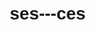 # ses---ces
<html lang="fr">

<head>
    <meta charset="UTF-8">
    <meta name="viewport" content="width=device-width, initial-scale=1.0">
    <title>Exercice - Ces vs Ses</title>
    <style>
        body {
            font-family: Arial, sans-serif;
            line-height: 1.6;
            margin: 20px;
        }

        .correct {
            color: green;
        }

        .incorrect {
            color: red;
        }

        .analyse {
            color: blue;
        }
    </style>
    <script>
        function verifier() {
            let reponsesCorrectes = ["ces", "ses", "ces", "ses", "ces", "ses", "ces", "ses", "ces", "ses",
                                     "ces", "ses", "ces", "ses", "ces", "ses", "ces", "ses", "ces", "ses"];
            let score = 0;

            for (let i = 0; i < reponsesCorrectes.length; i++) {
                let userInput = document.getElementById('reponse' + (i + 1)).value.trim().toLowerCase();
                let feedback = document.getElementById('feedback' + (i + 1));
                let analyse = document.getElementById('analyse' + (i + 1));

                if (userInput === reponsesCorrectes[i]) {
                    feedback.innerText = "✔️ Correct";
                    feedback.className = "correct";
                    analyse.innerText = "";
                    score++;
                } else {
                    feedback.innerText = "❌ Incorrect";
                    feedback.className = "incorrect";
                    analyse.innerText = `La bonne réponse est "${reponsesCorrectes[i]}". Rappel : "ces" est un déterminant démonstratif utilisé pour montrer quelque chose (ex : ces livres), tandis que "ses" est un déterminant possessif utilisé pour indiquer que quelque chose appartient à quelqu'un (ex : ses affaires).`;
                    analyse.className = "analyse";
                }
            }

            document.getElementById('score').innerText = `Votre score : ${score}/${reponsesCorrectes.length}`;
        }
    </script>
</head>

<body>
    <h2>Règle : "ces" vs "ses"</h2>
    <p>
        - <b>"ces"</b> est un déterminant démonstratif utilisé pour montrer quelque chose au pluriel. Exemple : "Ces livres sont à moi".<br>
        - <b>"ses"</b> est un déterminant possessif utilisé pour indiquer la possession au pluriel. Exemple : "Ses amis sont venus le voir".
    </p>

    <h2>Exercice - Complétez avec "ces" ou "ses"</h2>

    <!-- Génération des 20 questions -->
    <div id="exercices">
        <p>1. ___ chiens sont très bruyants.</p>
        <input type="text" id="reponse1"> <span id="feedback1"></span><br>
        <p id="analyse1"></p><br>

        <p>2. Elle a perdu ___ clés.</p>
        <input type="text" id="reponse2"> <span id="feedback2"></span><br>
        <p id="analyse2"></p><br>

        <p>3. ___ arbres sont magnifiques en automne.</p>
        <input type="text" id="reponse3"> <span id="feedback3"></span><br>
        <p id="analyse3"></p><br>

        <p>4. Il a réparé ___ chaussures.</p>
        <input type="text" id="reponse4"> <span id="feedback4"></span><br>
        <p id="analyse4"></p><br>

        <p>5. ___ fleurs sont très colorées.</p>
        <input type="text" id="reponse5"> <span id="feedback5"></span><br>
        <p id="analyse5"></p><br>

        <p>6. Elle adore ___ vêtements.</p>
        <input type="text" id="reponse6"> <span id="feedback6"></span><br>
        <p id="analyse6"></p><br>

        <p>7. ___ enfants jouent dans le parc.</p>
        <input type="text" id="reponse7"> <span id="feedback7"></span><br>
        <p id="analyse7"></p><br>

        <p>8. Elle a vendu ___ livres à la brocante.</p>
        <input type="text" id="reponse8"> <span id="feedback8"></span><br>
        <p id="analyse8"></p><br>

        <p>9. ___ idées sont vraiment intéressantes.</p>
        <input type="text" id="reponse9"> <span id="feedback9"></span><br>
        <p id="analyse9"></p><br>

        <p>10. Il a lavé ___ assiettes.</p>
        <input type="text" id="reponse10"> <span id="feedback10"></span><br>
        <p id="analyse10"></p><br>

        <p>11. ___ oiseaux chantent le matin.</p>
        <input type="text" id="reponse11"> <span id="feedback11"></span><br>
        <p id="analyse11"></p><br>

        <p>12. Elle a rassemblé ___ affaires.</p>
        <input type="text" id="reponse12"> <span id="feedback12"></span><br>
        <p id="analyse12"></p><br>

        <p>13. ___ chaussures sont à la mode cette année.</p>
        <input type="text" id="reponse13"> <span id="feedback13"></span><br>
        <p id="analyse13"></p><br>

        <p>14. Il a perdu ___ jouets au parc.</p>
        <input type="text" id="reponse14"> <span id="feedback14"></span><br>
        <p id="analyse14"></p><br>

        <p>15. ___ amis sont venus dîner hier soir.</p>
        <input type="text" id="reponse15"> <span id="feedback15"></span><br>
        <p id="analyse15"></p><br>

        <p>16. Elle a oublié ___ devoirs à la maison.</p>
        <input type="text" id="reponse16"> <span id="feedback16"></span><br>
        <p id="analyse16"></p><br>

        <p>17. ___ problèmes doivent être résolus rapidement.</p>
        <input type="text" id="reponse17"> <span id="feedback17"></span><br>
        <p id="analyse17"></p><br>

        <p>18. Il a retrouvé ___ lunettes.</p>
        <input type="text" id="reponse18"> <span id="feedback18"></span><br>
        <p id="analyse18"></p><br>

        <p>19. ___ routes sont bloquées par la neige.</p>
        <input type="text" id="reponse19"> <span id="feedback19"></span><br>
        <p id="analyse19"></p><br>

        <p>20. Elle a lavé ___ vêtements ce matin.</p>
        <input type="text" id="reponse20"> <span id="feedback20"></span><br>
        <p id="analyse20"></p><br>
    </div>

    <button onclick="verifier()">Vérifier</button>
    <p id="score"></p>
</body>

</html>
